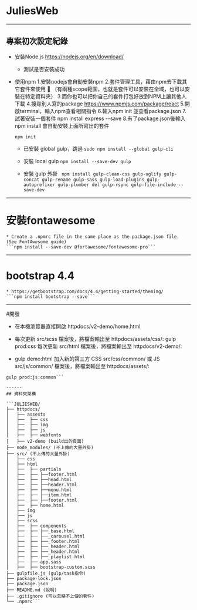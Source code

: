 # JuliesWeb
-----
## 專案初次設定紀錄
* 安裝Node.js https://nodejs.org/en/download/
    * 測試是否安裝成功
* 使用npm
    1.安裝nodejs會自動安裝npm
    2.套件管理工具，藉由npm去下載其它套件來使用
     （有兩種scope範圍，也就是套件可以安裝在全域，也可以安裝在特定資料夾）
    3.而你也可以把你自己的套件打包好放到NPM上讓其他人下載
    4.搜尋別人寫的package https://www.npmjs.com/package/react
    5.開啟terminal，輸入npm查看相關指令
    6.輸入npm init 並查看package.json
    7.試著安裝一個套件 npm install express --save
    8.有了package.json後輸入npm install 會自動安裝上面所寫出的套件

    ```npm init```
    * 已安裝 global gulp，跳過
    ```sudo npm install --global gulp-cli```

    * 安裝 local gulp
    ```npm install --save-dev gulp```

    * 安裝 gulp 外掛
   ``` npm install gulp-clean-css gulp-uglify gulp-concat gulp-rename gulp-sass gulp-load-plugins gulp-autoprefixer gulp-plumber del gulp-rsync gulp-file-include --save-dev```
-----
# 安裝fontawesome
    * Create a .npmrc file in the same place as the package.json file. (See FontAwesome guide)
    ```npm install --save-dev @fortawesome/fontawesome-pro```

-----
# bootstrap 4.4
    * https://getbootstrap.com/docs/4.4/getting-started/theming/
    ```npm install bootstrap --save```
-----
#開發
* 在本機瀏覽器直接開啟 httpdocs/v2-demo/home.html

* 每次更新 src/scss 檔案後，將檔案輸出至 httpdocs/assets/css/:
gulp prod:css
每次更新 src/html 檔案後，將檔案輸出至 httpdocs/v2-demo/:

* gulp demo:html
加入新的第三方 CSS src/css/common/ 或 JS src/js/common/ 檔案後，將檔案輸出至 httpdocs/assets/:

```gulp prod:css:common
gulp prod:js:common```

------
## 資料夾架構

```JULIESWEB/
├── httpdocs/
│   ├── assests
│   ├──  ├── css
│   ├──  ├── img
│   ├──  ├── js
│   ├──  ├── webfonts
│   ├── v2-demo (build出的頁面)
├── node_modules/ (不上傳的大量外掛)
├── src/ (不上傳的大量外掛)
│   ├── css
│   ├── html
│   ├──  ├── partials
│   ├──  ├── ├──footer.html
│   ├──  ├── ├──head.html
│   ├──  ├── ├──header.html
│   ├──  ├── ├──menu.html
│   ├──  ├── ├──item.html
│   ├──  ├── ├──footer.html
│   ├──  ├── home.html
│   ├── img
│   ├── js
│   ├── scss
│   ├──  ├── components
│   ├──  ├── ├──_base.html
│   ├──  ├── ├──_carousel.html
│   ├──  ├── ├──_footer.html
│   ├──  ├── ├──_header.html
│   ├──  ├── ├──_header.html
│   ├──  ├── ├──_playlist.html
│   ├──  ├── app.sass
│   ├──  ├── bootstrap-custom.scss
├── gulpfile.js (gulp/task指令)
├── package-lock.json
├── package.json
├── README.md (說明)
├── .gitignore (可以忽略不上傳的套件)
└── .npmrc```


    
